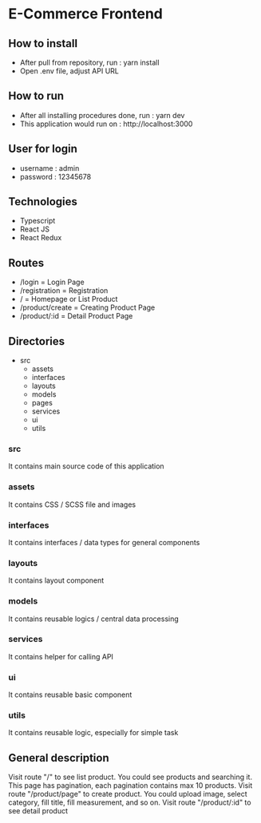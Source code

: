 
# E-Commerce Frontend

## How to install
- After pull from repository,  run : yarn install
- Open .env file, adjust API URL

## How to run
- After all installing procedures done, run : yarn dev
- This application would run on : http://localhost:3000

## User for login
- username : admin
- password : 12345678

## Technologies
- Typescript
- React JS
- React Redux

## Routes
- /login = Login Page
- /registration = Registration
- / = Homepage or List Product
- /product/create  = Creating Product Page
- /product/:id = Detail Product Page

## Directories
- src
    - assets
    - interfaces
    - layouts
    - models
    - pages
    - services
    - ui 
    - utils

### src
It contains main source code of this application
### assets
It contains CSS / SCSS file and images
### interfaces
It contains interfaces / data types for general components
### layouts
It contains layout component
### models
It contains reusable logics / central data processing
### services
It contains helper for calling API
### ui
It contains reusable basic component
### utils
It contains reusable logic, especially for simple task

## General description
Visit route "/" to see list product. You could see products and searching it. This page has pagination, each pagination contains max 10 products.
Visit route "/product/page" to create product. You could upload image, select category, fill title, fill measurement, and so on.
Visit route "/product/:id" to see detail product
